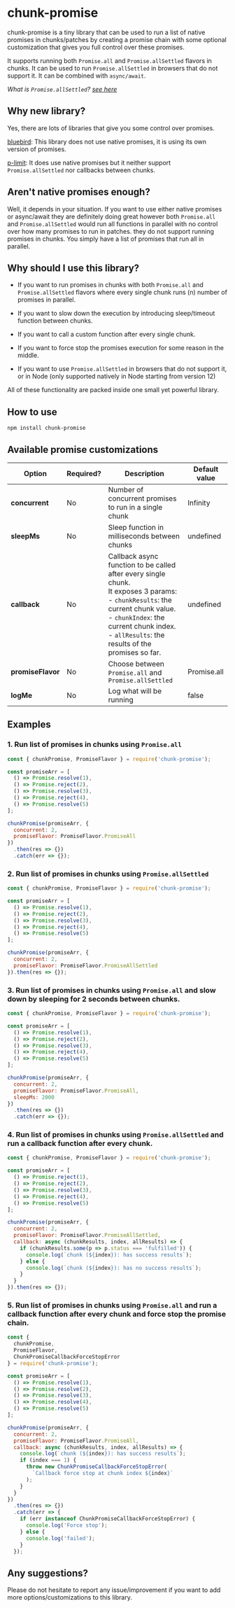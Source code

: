 # chunk-promise

chunk-promise is a tiny library that can be used to run a list of native promises in chunks/patches by creating a promise chain with some optional customization that gives you full control over these promises.

It supports running both `Promise.all` and `Promise.allSettled` flavors in chunks.
It can be used to run `Promise.allSettled` in browsers that do not support it.
It can be combined with `async/await`.

_What is `Promise.allSettled`? [see here](https://developer.mozilla.org/en-US/docs/Web/JavaScript/Reference/Global_Objects/Promise/allSettled)_

## Why new library?

Yes, there are lots of libraries that give you some control over promises.

[bluebird](https://github.com/petkaantonov/bluebird): This library does not use native promises, it is using its own version of promises.

[p-limit](https://github.com/sindresorhus/p-limit): It does use native promises but it neither support `Promise.allSettled` nor callbacks between chunks.

## Aren't native promises enough?

Well, it depends in your situation. If you want to use either native promises or async/await they are definitely doing great however both `Promise.all` and `Promise.allSettled` would run all functions in parallel with no control over how many promises to run in patches. they do not support running promises in chunks. You simply have a list of promises that run all in parallel.

## Why should I use this library?

- If you want to run promises in chunks with both `Promise.all` and `Promise.allSettled` flavors where every single chunk runs (n) number of promises in parallel.

- If you want to slow down the execution by introducing sleep/timeout function between chunks.

- If you want to call a custom function after every single chunk.

- If you want to force stop the promises execution for some reason in the middle.

- If you want to use `Promise.allSettled` in browsers that do not support it, or in Node (only supported natively in Node starting from version 12)

All of these functionality are packed inside one small yet powerful library.

## How to use

```
npm install chunk-promise
```

## Available promise customizations

| Option            | Required? | Description                                                                                                                                                                                                                                  | Default value |
| ----------------- | --------- | -------------------------------------------------------------------------------------------------------------------------------------------------------------------------------------------------------------------------------------------- | ------------- |
| **concurrent**    | No        | Number of concurrent promises to run in a single chunk                                                                                                                                                                                       | Infinity      |
| **sleepMs**       | No        | Sleep function in milliseconds between chunks                                                                                                                                                                                                | undefined     |
| **callback**      | No        | Callback async function to be called after every single chunk. <br>It exposes 3 params:<br> - `chunkResults`: the current chunk value. <br> - `chunkIndex`: the current chunk index.<br> - `allResults`: the results of the promises so far. | undefined     |
| **promiseFlavor** | No        | Choose between `Promise.all` and `Promise.allSettled`                                                                                                                                                                                        | Promise.all   |
| **logMe**         | No        | Log what will be running                                                                                                                                                                                                                     | false         |

## Examples

### 1. Run list of promises in chunks using `Promise.all`

```javascript
const { chunkPromise, PromiseFlavor } = require('chunk-promise');

const promiseArr = [
  () => Promise.resolve(1),
  () => Promise.reject(2),
  () => Promise.resolve(3),
  () => Promise.reject(4),
  () => Promise.resolve(5)
];

chunkPromise(promiseArr, {
  concurrent: 2,
  promiseFlavor: PromiseFlavor.PromiseAll
})
  .then(res => {})
  .catch(err => {});
```

### 2. Run list of promises in chunks using `Promise.allSettled`

```javascript
const { chunkPromise, PromiseFlavor } = require('chunk-promise');

const promiseArr = [
  () => Promise.resolve(1),
  () => Promise.reject(2),
  () => Promise.resolve(3),
  () => Promise.reject(4),
  () => Promise.resolve(5)
];

chunkPromise(promiseArr, {
  concurrent: 2,
  promiseFlavor: PromiseFlavor.PromiseAllSettled
}).then(res => {});
```

### 3. Run list of promises in chunks using `Promise.all` and slow down by sleeping for 2 seconds between chunks.

```javascript
const { chunkPromise, PromiseFlavor } = require('chunk-promise');

const promiseArr = [
  () => Promise.resolve(1),
  () => Promise.reject(2),
  () => Promise.resolve(3),
  () => Promise.reject(4),
  () => Promise.resolve(5)
];

chunkPromise(promiseArr, {
  concurrent: 2,
  promiseFlavor: PromiseFlavor.PromiseAll,
  sleepMs: 2000
})
  .then(res => {})
  .catch(err => {});
```

### 4. Run list of promises in chunks using `Promise.allSettled` and run a callback function after every chunk.

```javascript
const { chunkPromise, PromiseFlavor } = require('chunk-promise');

const promiseArr = [
  () => Promise.reject(1),
  () => Promise.reject(2),
  () => Promise.resolve(3),
  () => Promise.reject(4),
  () => Promise.resolve(5)
];

chunkPromise(promiseArr, {
  concurrent: 2,
  promiseFlavor: PromiseFlavor.PromiseAllSettled,
  callback: async (chunkResults, index, allResults) => {
    if (chunkResults.some(p => p.status === 'fulfilled')) {
      console.log(`chunk (${index}): has success results`);
    } else {
      console.log(`chunk (${index}): has no success results`);
    }
  }
}).then(res => {});
```

### 5. Run list of promises in chunks using `Promise.all` and run a callback function after every chunk and force stop the promise chain.

```javascript
const {
  chunkPromise,
  PromiseFlavor,
  ChunkPromiseCallbackForceStopError
} = require('chunk-promise');

const promiseArr = [
  () => Promise.resolve(1),
  () => Promise.resolve(2),
  () => Promise.resolve(3),
  () => Promise.resolve(4),
  () => Promise.resolve(5)
];

chunkPromise(promiseArr, {
  concurrent: 2,
  promiseFlavor: PromiseFlavor.PromiseAll,
  callback: async (chunkResults, index, allResults) => {
    console.log(`chunk (${index}): has success results`);
    if (index === 1) {
      throw new ChunkPromiseCallbackForceStopError(
        `Callback force stop at chunk index ${index}`
      );
    }
  }
})
  .then(res => {})
  .catch(err => {
    if (err instanceof ChunkPromiseCallbackForceStopError) {
      console.log('Force stop');
    } else {
      console.log('failed');
    }
  });
```

## Any suggestions?

Please do not hesitate to report any issue/improvement if you want to add more options/customizations to this library.
